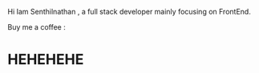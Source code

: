 Hi  Iam Senthilnathan , a full stack developer mainly focusing on FrontEnd.

Buy me a coffee : <h1> HEHEHEHE</h1>
